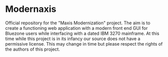 Modernaxis
==========

Official repository for the "Maxis Modernization" project. The aim is to create a functioning web application with a modern front end GUI for Bluezone users while interfacing with a dated IBM 3270 mainframe. At this time while this project is in its infancy our source does not have a permissive license. This may change in time but please respect the rights of the authors of this project.
